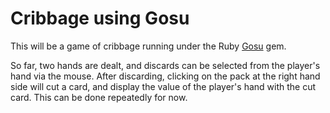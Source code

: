 Cribbage using Gosu
===================

This will be a game of cribbage running under the Ruby
[Gosu](http:http://www.libgosu.org/) gem.

So far, two hands are dealt, and discards can be selected from the player's hand
via the mouse. After discarding, clicking on the pack at the right hand side will
cut a card, and display the value of the player's hand with the cut card. This can
be done repeatedly for now.

